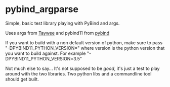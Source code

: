 # pybind_argparse
Simple, basic test library playing with PyBind and args.

Uses args from [Taywee](https://github.com/taywee/args) and pybind11 from [pybind](https://github.com/pybind/pybind11)

If you want to build with a non default version of python, make sure to pass "-DPYBIND11_PYTHON_VERSION=<VERSION>" where version is the python version that you want to build against. For example "-DPYBIND11_PYTHON_VERSION=3.5"

Not much else to say... It's not supposed to be *good*, it's just a test to play around with the two libraries.
Two python libs and a commandline tool should get built.
